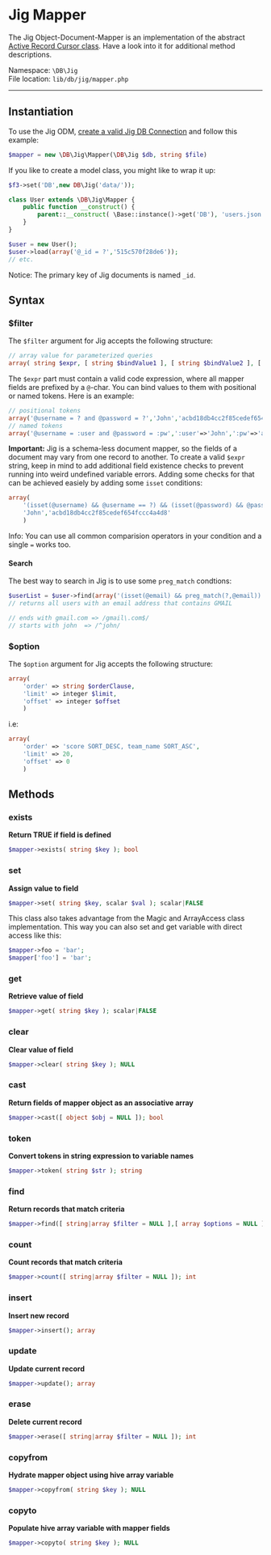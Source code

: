 # Jig Mapper

The Jig Object-Document-Mapper is an implementation of the abstract [Active Record Cursor class](cursor). Have a look into it for additional method descriptions.

Namespace: `\DB\Jig` <br/>
File location: `lib/db/jig/mapper.php`

---

## Instantiation

To use the Jig ODM, [create a valid Jig DB Connection](jig#constructor) and follow this example:

``` php
$mapper = new \DB\Jig\Mapper(\DB\Jig $db, string $file)
```

If you like to create a model class, you might like to wrap it up:

``` php
$f3->set('DB',new DB\Jig('data/'));

class User extends \DB\Jig\Mapper {
    public function __construct() {
        parent::__construct( \Base::instance()->get('DB'), 'users.json' );
    }
}

$user = new User();
$user->load(array('@_id = ?','515c570f28de6'));
// etc.
```

<div class="alert alert-info">
Notice: The primary key of Jig documents is named <code>_id</code>.
</div>


## Syntax

### $filter

The `$filter` argument for Jig accepts the following structure:

``` php
// array value for parameterized queries
array( string $expr, [ string $bindValue1 ], [ string $bindValue2 ], [...] )
```

The `$expr` part must contain a valid code expression, where all mapper fields are prefixed by a `@`-char. You can bind values to them with positional or named tokens.
Here is an example:

``` php
// positional tokens
array('@username = ? and @password = ?','John','acbd18db4cc2f85cedef654fccc4a4d8')
// named tokens
array('@username = :user and @password = :pw',':user'=>'John',':pw'=>'acbd18db4cc2f85cedef654fccc4a4d8')
```



**Important:** Jig is a schema-less document mapper, so the fields of a document may vary from one record to another.
To create a valid `$expr` string, keep in mind to add additional field existence checks to prevent running into weird undefined variable errors.
Adding some checks for that can be achieved easiely by adding some `isset` conditions:

``` php
array(
    '(isset(@username) && @username == ?) && (isset(@password) && @password = ?)',
    'John','acbd18db4cc2f85cedef654fccc4a4d8'
    )
```

<div class="alert alert-info">
Info: You can use all common comparision operators in your condition and a single <code>=</code> works too.
</div>

#### Search

The best way to search in Jig is to use some `preg_match` condtions:

```php
$userList = $user->find(array('(isset(@email) && preg_match(?,@email))','/gmail/'));
// returns all users with an email address that contains GMAIL

// ends with gmail.com => /gmail\.com$/
// starts with john  => /^john/
```

### $option

The `$option` argument for Jig accepts the following structure:

``` php
array(
    'order' => string $orderClause,
    'limit' => integer $limit,
    'offset' => integer $offset
    )
```

i.e:

``` php
array(
    'order' => 'score SORT_DESC, team_name SORT_ASC',
    'limit' => 20,
    'offset' => 0
    )
```

## Methods

### exists

**Return TRUE if field is defined**

``` php
$mapper->exists( string $key ); bool
```


### set

**Assign value to field**

``` php
$mapper->set( string $key, scalar $val ); scalar|FALSE
```

This class also takes advantage from the Magic and ArrayAccess class implementation.
This way you can also set and get variable with direct access like this:

``` php
$mapper->foo = 'bar';
$mapper['foo'] = 'bar';
```


### get

**Retrieve value of field**

``` php
$mapper->get( string $key ); scalar|FALSE
```


### clear

**Clear value of field**

``` php
$mapper->clear( string $key ); NULL
```


### cast

**Return fields of mapper object as an associative array**

``` php
$mapper->cast([ object $obj = NULL ]); bool
```


### token

**Convert tokens in string expression to variable names**

``` php
$mapper->token( string $str ); string
```


### find

**Return records that match criteria**

``` php
$mapper->find([ string|array $filter = NULL ],[ array $options = NULL ],[ int $ttl = 0 ], [ bool $log=TRUE ]); array
```


### count

**Count records that match criteria**

``` php
$mapper->count([ string|array $filter = NULL ]); int
```

### insert
**Insert new record**

``` php
$mapper->insert(); array
```


### update
**Update current record**

``` php
$mapper->update(); array
```


### erase
**Delete current record**

``` php
$mapper->erase([ string|array $filter = NULL ]); int
```


### copyfrom
**Hydrate mapper object using hive array variable**

``` php
$mapper->copyfrom( string $key ); NULL
```


### copyto
**Populate hive array variable with mapper fields**

``` php
$mapper->copyto( string $key ); NULL
```

